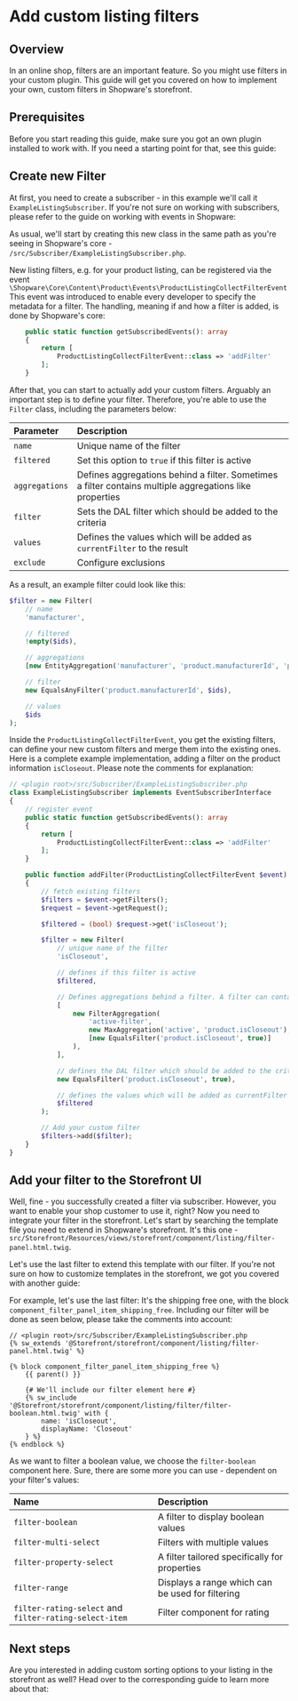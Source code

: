 # Add custom listing filters

## Overview

In an online shop, filters are an important feature. So you might use filters in your custom plugin. This guide will get you covered on how to implement your own, custom filters in Shopware's storefront.

## Prerequisites

Before you start reading this guide, make sure you got an own plugin installed to work with. If you need a starting point for that, see this guide:

<PageRef page="../plugin-base-guide" />

## Create new Filter

At first, you need to create a subscriber - in this example we'll call it `ExampleListingSubscriber`. If you're not sure on working with subscribers, please refer to the guide on working with events in Shopware:

<PageRef page="../plugin-fundamentals/listening-to-events" />

As usual, we'll start by creating this new class in the same path as you're seeing in Shopware's core - `/src/Subscriber/ExampleListingSubscriber.php`.

New listing filters, e.g. for your product listing, can be registered via the event `\Shopware\Core\Content\Product\Events\ProductListingCollectFilterEvent` This event was introduced to enable every developer to specify the metadata for a filter. The handling, meaning if and how a filter is added, is done by Shopware's core:

```php
    public static function getSubscribedEvents(): array
    {
        return [
            ProductListingCollectFilterEvent::class => 'addFilter'
        ];
    }
```

After that, you can start to actually add your custom filters. Arguably an important step is to define your filter. Therefore, you're able to use the `Filter` class, including the parameters below:

| Parameter | Description |
| :--- | :--- |
| `name` | Unique name of the filter |
| `filtered` | Set this option to `true` if this filter is active |
| `aggregations` | Defines aggregations behind a filter. Sometimes a filter contains multiple aggregations like properties |
| `filter` | Sets the DAL filter which should be added to the criteria |
| `values` | Defines the values which will be added as `currentFilter` to the result |
| `exclude` | Configure exclusions |

As a result, an example filter could look like this:

```php
$filter = new Filter(
    // name
    'manufacturer',

    // filtered
    !empty($ids),

    // aggregations
    [new EntityAggregation('manufacturer', 'product.manufacturerId', 'product_manufacturer')],

    // filter
    new EqualsAnyFilter('product.manufacturerId', $ids),

    // values
    $ids
);
```

Inside the `ProductListingCollectFilterEvent`, you get the existing filters, can define your new custom filters and merge them into the existing ones. Here is a complete example implementation, adding a filter on the product information `isCloseout`. Please note the comments for explanation:

```php
// <plugin root>/src/Subscriber/ExampleListingSubscriber.php
class ExampleListingSubscriber implements EventSubscriberInterface
{
    // register event
    public static function getSubscribedEvents(): array
    {
        return [
            ProductListingCollectFilterEvent::class => 'addFilter'
        ];
    }

    public function addFilter(ProductListingCollectFilterEvent $event): void
    {
        // fetch existing filters
        $filters = $event->getFilters();
        $request = $event->getRequest();

        $filtered = (bool) $request->get('isCloseout');

        $filter = new Filter(
            // unique name of the filter
            'isCloseout',

            // defines if this filter is active
            $filtered,

            // Defines aggregations behind a filter. A filter can contain multiple aggregations like properties
            [
                new FilterAggregation(
                    'active-filter',
                    new MaxAggregation('active', 'product.isCloseout'),
                    [new EqualsFilter('product.isCloseout', true)]
                ),
            ],

            // defines the DAL filter which should be added to the criteria   
            new EqualsFilter('product.isCloseout', true),

            // defines the values which will be added as currentFilter to the result
            $filtered
        );

        // Add your custom filter
        $filters->add($filter);
    }
}
```

## Add your filter to the Storefront UI

Well, fine - you successfully created a filter via subscriber. However, you want to enable your shop customer to use it, right? Now you need to integrate your filter in the storefront. Let's start by searching the template file you need to extend in Shopware's storefront. It's this one - `src/Storefront/Resources/views/storefront/component/listing/filter-panel.html.twig`.

Let's use the last filter to extend this template with our filter. If you're not sure on how to customize templates in the storefront, we got you covered with another guide:

<PageRef page="customize-templates" />

For example, let's use the last filter: It's the shipping free one, with the block `component_filter_panel_item_shipping_free`. Including our filter will be done as seen below, please take the comments into account:

```text
// <plugin root>/src/Subscriber/ExampleListingSubscriber.php
{% sw_extends '@Storefront/storefront/component/listing/filter-panel.html.twig' %}

{% block component_filter_panel_item_shipping_free %}
    {{ parent() }}

    {# We'll include our filter element here #}
    {% sw_include '@Storefront/storefront/component/listing/filter/filter-boolean.html.twig' with {
        name: 'isCloseout',
        displayName: 'Closeout'
    } %}
{% endblock %}
```

As we want to filter a boolean value, we choose the `filter-boolean` component here. Sure, there are some more you can use - dependent on your filter's values:

| Name | Description |
| :--- | :--- |
| `filter-boolean` | A filter to display boolean values |
| `filter-multi-select` | Filters with multiple values |
| `filter-property-select` | A filter tailored specifically for properties |
| `filter-range` | Displays a range which can be used for filtering |
| `filter-rating-select` and `filter-rating-select-item` | Filter component for rating |

## Next steps

Are you interested in adding custom sorting options to your listing in the storefront as well? Head over to the corresponding guide to learn more about that:

<PageRef page="add-custom-sorting-product-listing" />
